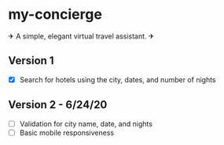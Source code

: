 # my-concierge
✈ A simple, elegant virtual travel assistant. ✈

## Version 1
- [x] Search for hotels using the city, dates, and number of nights

## Version 2 - 6/24/20
- [ ] Validation for city name, date, and nights
- [ ] Basic mobile responsiveness
